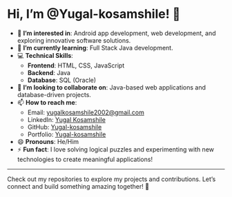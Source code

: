 # Hi, I’m @Yugal-kosamshile! 👋

- 👀 **I’m interested in**: Android app development, web development, and exploring innovative software solutions.  
- 🌱 **I’m currently learning**: Full Stack Java development.  
- 💻 **Technical Skills**:  
  - **Frontend**: HTML, CSS, JavaScript  
  - **Backend**: Java  
  - **Database**: SQL (Oracle)  
- 💞️ **I’m looking to collaborate on**: Java-based web applications and database-driven projects.  
- 📫 **How to reach me**:  
  - Email: [yugalkosamshile2002@gmail.com](mailto:yugalkosamshile2002@gmail.com)  
  - LinkedIn: [Yugal Kosamshile](https://www.linkedin.com/in/yugal-kosamshile-29a03a2)  
  - GitHub: [Yugal-kosamshile](https://github.com/Yugal-kosamshile)
  - Portfolio: [Yugal-kosamshile](https://yugalk-portfolio.netlify.app/)  
- 😄 **Pronouns**: He/Him  
- ⚡ **Fun fact**: I love solving logical puzzles and experimenting with new technologies to create meaningful applications!

---
Check out my repositories to explore my projects and contributions. Let’s connect and build something amazing together! 🚀


<!---
Yugal-kosamshile/Yugal-kosamshile is a ✨ special ✨ repository because its `README.md` (this file) appears on your GitHub profile.
You can click the Preview link to take a look at your changes.
--->

